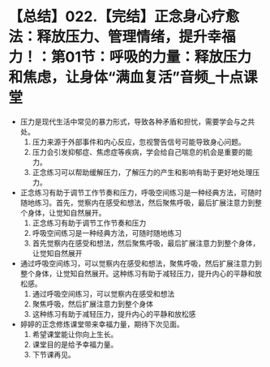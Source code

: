 # 【总结】022.【完结】正念身心疗愈法：释放压力、管理情绪，提升幸福力！：第01节：呼吸的力量：释放压力和焦虑，让身体“满血复活”音频_十点课堂

-   压力是现代生活中常见的暴力形式，导致各种矛盾和担忧，需要学会与之共处。
    1.  压力来源于外部事件和内心反应，忽视警告信号可能导致身心问题。
    2.  压力会引发抑郁症、焦虑症等疾病，学会给自己喘息的机会是重要的能力。
    3.  正念练习可以帮助缓解压力，了解压力的产生和影响有助于更好地处理压力。
-   正念练习有助于调节工作节奏和压力，呼吸空间练习是一种经典方法，可随时随地练习。首先，觉察内在感受和想法，然后聚焦呼吸，最后扩展注意力到整个身体，让觉知自然展开。
    1.  正念练习有助于调节工作节奏和压力
    2.  呼吸空间练习是一种经典方法，可随时随地练习
    3.  首先觉察内在感受和想法，然后聚焦呼吸，最后扩展注意力到整个身体，让觉知自然展开
-   通过呼吸空间练习，可以觉察内在感受和想法，聚焦呼吸，然后扩展注意力到整个身体，让觉知自然展开。这种练习有助于减轻压力，提升内心的平静和放松感。
    1.  通过呼吸空间练习，可以觉察内在感受和想法
    2.  聚焦呼吸，然后扩展注意力到整个身体
    3.  这种练习有助于减轻压力，提升内心的平静和放松感
-   婷婷的正念修炼课堂带来幸福力量，期待下次见面。
    1.  希望课堂能让你向上生长。
    2.  课堂目的是给予幸福力量。
    3.  下节课再见。